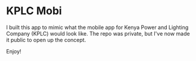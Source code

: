 # KPLC Mobi

I built this app to mimic what the mobile app for Kenya Power and Lighting Company (KPLC) would look like. The repo was private, but I've now made it public to open up the concept.

Enjoy!
